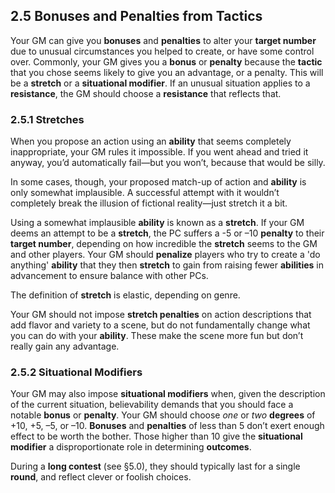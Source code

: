 ## 2.5 Bonuses and Penalties from Tactics

Your GM can give you **bonuses** and **penalties** to alter your **target number** due to unusual circumstances you helped to create, or have some control over. Commonly, your GM gives you a **bonus** or **penalty** because the **tactic** that you chose seems likely to give you an advantage, or a penalty. This will be a **stretch** or a **situational modifier**. If an unusual situation applies to a **resistance**, the GM should choose a **resistance** that reflects that.

### 2.5.1 Stretches

When you propose an action using an **ability** that seems completely inappropriate, your GM rules it impossible. If you went ahead and tried it anyway, you’d automatically fail—but you won’t, because that would be silly.

In some cases, though, your proposed match-up of action and **ability** is only somewhat implausible. A successful attempt with it wouldn’t completely break the illusion of fictional reality—just stretch it a bit.

Using a somewhat implausible **ability** is known as a **stretch**. If your GM deems an attempt to be a **stretch**, the PC suffers a -5 or –10 **penalty** to their **target number**, depending on how incredible the **stretch** seems to the GM and other players. Your GM should **penalize** players who try to create a 'do anything' **ability** that they then **stretch** to gain from raising fewer **abilities** in advancement to ensure balance with other PCs.

The definition of **stretch** is elastic, depending on genre.

Your GM should not impose **stretch penalties** on action descriptions that add flavor and variety to a scene, but do not fundamentally change what you can do with your **ability**. These make the scene more fun but don’t really gain any advantage.

### 2.5.2 Situational Modifiers

Your GM may also impose **situational modifiers** when, given the description of the current situation, believability demands that you should face a notable **bonus** or **penalty**. Your GM should choose *one* or *two* **degrees** of +10, +5, –5, or –10. **Bonuses** and **penalties** of less than 5 don’t exert enough effect to be worth the bother. Those higher than 10 give the **situational modifier** a disproportionate role in determining **outcomes**.

During a **long contest** (see §5.0), they should typically last for a single **round**, and reflect clever or foolish choices.

